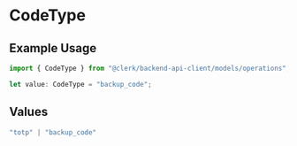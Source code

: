 # CodeType

## Example Usage

```typescript
import { CodeType } from "@clerk/backend-api-client/models/operations";

let value: CodeType = "backup_code";
```

## Values

```typescript
"totp" | "backup_code"
```